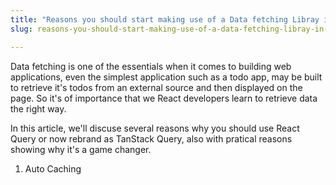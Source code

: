 ```yaml
---
title: "Reasons you should start making use of a Data fetching Libray in React  - React Query"
slug: reasons-you-should-start-making-use-of-a-data-fetching-libray-in-react-react-query

---
```


Data fetching is one of the essentials when it comes to building web applications, even the simplest application such as a todo app, may be built to retrieve it's todos from an external source and then displayed on the page. So it's of importance that we React developers learn to retrieve data the right way.

In this article, we'll discuse several reasons why you should use React Query or now rebrand as TanStack Query, also with pratical reasons showing why it's a game changer.

1. Auto Caching 

